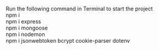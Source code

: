 Run the following command in Terminal to start the project
<br>
npm i
<br>
npm i express <br>
npm i mongoose <br>
npm i nodemon <br>
npm i jsonwebtoken  bcrypt cookie-parser  dotenv
<br>
